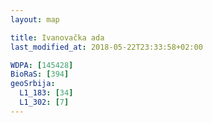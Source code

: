 ```yaml
---
layout: map

title: Ivanovačka ada
last_modified_at: 2018-05-22T23:33:58+02:00

WDPA: [145428]
BioRaS: [394]
geoSrbija:
  L1_183: [34]
  L1_302: [7]
---
```

